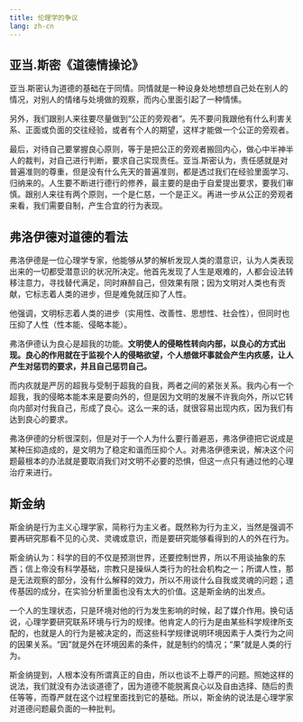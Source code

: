 ```yaml
---
title: 伦理学的争议
lang: zh-cn
---
```


## 亚当.斯密《道德情操论》

亚当.斯密认为道德的基础在于同情。同情就是一种设身处地想想自己处在别人的情况，对别人的情绪与处境做的观察，而内心里面引起了一种情愫。

另外，我们跟别人来往要尽量做到“公正的旁观者”。先不要问我跟他有什么利害关系、正面或负面的交往经验，或者有个人的期望，这样才能做一个公正的旁观者。

最后，对待自己要掌握良心原则，等于是把公正的旁观者搬回内心，做心中半神半人的裁判，对自己进行判断，要求自己实现责任。亚当.斯密认为，责任感就是对普遍准则的尊重，但是没有什么先天的普遍准则，都是透过我们在经验里面学习、归纳来的。人生要不断进行德行的修养，最主要的是由于自爱提出要求，要我们审慎。跟别人来往有两个原则，一个是仁慈，一个是正义。再进一步从公正的旁观者来看，我们需要自制，产生合宜的行为表现。


## 弗洛伊德对道德的看法

弗洛伊德是一位心理学专家，他能够从梦的解析发现人类的潜意识，认为人类表现出来的一切都受潜意识的状况所决定。他首先发现了人生是艰难的，人都会设法转移注意力，寻找替代满足，同时麻醉自己，但效果有限；因为文明对人类也有贡献，它标志着人类的进步，但是难免就压抑了人性。

他强调，文明标志着人类的进步（实用性、改善性、思想性、社会性），但同时也压抑了人性（性本能、侵略本能）。

弗洛伊德认为良心是超我的功能。**文明使人的侵略性转向内部，以良心的方式出现。良心的作用就在于监视个人的侵略欲望，个人想做坏事就会产生内疚感，让人产生对惩罚的要求，并且自己惩罚自己。**

而内疚就是严厉的超我与受制于超我的自我，两者之间的紧张关系。我内心有一个超我，我的侵略本能本来是要向外的，但是因为文明的发展不许我向外，所以它转向内部对付我自己，形成了良心。这么一来的话，就很容易出现内疚，因为我们有达到良心的要求。

弗洛伊德的分析很深刻，但是对于一个人为什么要行善避恶，弗洛伊德把它说成是某种压抑造成的，是文明为了稳定和谐而压抑个人。对弗洛伊德来说，解决这个问题最根本的办法就是要取消我们对文明不必要的恐惧，但这一点只有通过他的心理治疗来进行。


## 斯金纳

斯金纳是行为主义心理学家，简称行为主义者。既然称为行为主义，当然是强调不要再研究那看不见的心灵、灵魂或意识，而是要研究能够看得到的人的外在行为。

斯金纳认为：科学的目的不仅是预测世界，还要控制世界，所以不用谈抽象的东西；信上帝没有科学基础，宗教只是操纵人类行为的社会机构之一；所谓人性，那是无法观察的部分，没有什么解释的效力，所以不用谈什么自我或灵魂的问题；遗传基因的成分，在实验分析里面也没有太大的价值。这是斯金纳的出发点。

一个人的生理状态，只是环境对他的行为发生影响的时候，起了媒介作用。换句话说，心理学要研究联系环境与行为的规律。他肯定人的行为是由某些科学规律所支配的，也就是人的行为是被决定的，而这些科学规律说明环境因素于人类行为之间的因果关系。“因”就是外在环境因素的条件，就是制约的情况；“果”就是人类的行为。

斯金纳提到，人根本没有所谓真正的自由，所以也谈不上尊严的问题。照她这样的说法，我们就没有办法谈道德了，因为道德不能脱离良心以及自由选择、随后的责任等等，而尊严就在这个过程里面找到它的基础。所以，斯金纳的说法是心理学家对道德问题最负面的一种批判。
